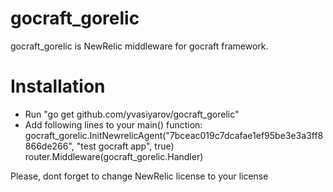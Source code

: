 gocraft_gorelic
=============

gocraft_gorelic is NewRelic middleware for gocraft framework.

# Installation
 - Run "go get github.com/yvasiyarov/gocraft_gorelic"
 - Add following lines to your main() function:
  gocraft_gorelic.InitNewrelicAgent("7bceac019c7dcafae1ef95be3e3a3ff8866de266", "test gocraft app", true)
  router.Middleware(gocraft_gorelic.Handler)

Please, dont forget to change NewRelic license to your license
